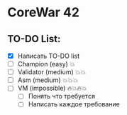 # CoreWar 42

## TO-DO List:
- [X] Написать TO-DO list
- [ ] Champion      (easy)          :boom:
- [ ] Validator     (medium)        :boom::boom:
- [ ] Asm           (medium)        :boom::boom::boom:
- [ ] VM            (impossible)    :fire::boom::fire::boom:
    - [ ] Понять что требуетcя
    - [ ] Написать каждое требование